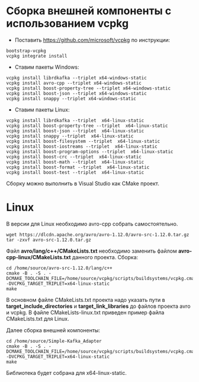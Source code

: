 # Сборка внешней компоненты с использованием vcpkg
- Поставить https://github.com/microsoft/vcpkg по инструкции:
 ```
bootstrap-vcpkg
vcpkg integrate install
 ```

- Ставим пакеты Windows:
 ```
vcpkg install librdkafka --triplet x64-windows-static
vcpkg install avro-cpp --triplet x64-windows-static
vcpkg install boost-property-tree --triplet x64-windows-static
vcpkg install boost-json --triplet x64-windows-static
vcpkg install snappy --triplet x64-windows-static
 ```

- Ставим пакеты Linux:
 ```
vcpkg install librdkafka --triplet  x64-linux-static
vcpkg install boost-property-tree --triplet  x64-linux-static
vcpkg install boost-json --triplet  x64-linux-static
vcpkg install snappy --triplet  x64-linux-static
vcpkg install boost-filesystem --triplet  x64-linux-static
vcpkg install boost-iostreams --triplet  x64-linux-static
vcpkg install boost-program-options --triplet  x64-linux-static
vcpkg install boost-crc --triplet  x64-linux-static
vcpkg install boost-math --triplet  x64-linux-static
vcpkg install boost-format --triplet  x64-linux-static
vcpkg install boost-test --triplet  x64-linux-static
```

Сборку можно выполнить в Visual Studio как CMake проект.

# Linux

В версии для Linux необходимо avro-cpp собрать самостоятельно.
```
wget https://dlcdn.apache.org/avro/avro-1.12.0/avro-src-1.12.0.tar.gz
tar -zxvf avro-src-1.12.0.tar.gz
```
Файл **avro/lang/c++/CMakeLists.txt** необходимо заменить файлом **avro-cpp-linux/CMakeLists.txt** данного проекта. 
Сборка:
 ```
cd /home/source/avro-src-1.12.0/lang/c++
cmake -B . -S . -DCMAKE_TOOLCHAIN_FILE=/home/source/vcpkg/scripts/buildsystems/vcpkg.cmake -DVCPKG_TARGET_TRIPLET=x64-linux-static
make
```

В основном файле CMakeLists.txt проекта надо указать пути в **target_include_directories** и **target_link_libraries** до файлов проекта avro и vcpkg. 
В файле CMakeLists-linux.txt приведен пример файла CMakeLists.txt для Linux.

Далее сборка внешней компоненты:
 ```
cd /home/source/Simple-Kafka_Adapter
cmake -B . -S . -DCMAKE_TOOLCHAIN_FILE=/home/source/vcpkg/scripts/buildsystems/vcpkg.cmake -DVCPKG_TARGET_TRIPLET=x64-linux-static
make
```

Библиотека будет собрана для  x64-linux-static.



